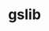 ---
title: "gslib"
layout: cache
categories: [package, develop-2023-05-21]
meta: {"versions": ["1.0.7"], "compilers": ["gcc@=12.3.0"], "oss": ["amzn2"], "platforms": ["linux"], "targets": ["neoverse_v1"], "stacks": ["aws-pcluster-neoverse_n1", "aws-pcluster-neoverse_v1", "root"], "num_specs": 1, "num_specs_by_stack": {"aws-pcluster-neoverse_v1": 1, "aws-pcluster-neoverse_n1": 1, "root": 1}}
spec_details: [{"hash": "uthpfow32e6iyoy5tsuzwdjb25b7bw7i", "compiler": "gcc@=12.3.0", "versions": ["1.0.7"], "os": "amzn2", "platform": "linux", "target": "neoverse_v1", "variants": ["~blas", "build_system=generic", "+mpi", "+mpiio"], "stacks": ["aws-pcluster-neoverse_v1", "aws-pcluster-neoverse_n1", "root"], "size": "-", "tarball": "https://binaries.spack.io/releases/develop-2023-05-21/build_cache/linux-amzn2-neoverse_v1/gcc-12.3.0/gslib-1.0.7/linux-amzn2-neoverse_v1-gcc-12.3.0-gslib-1.0.7-uthpfow32e6iyoy5tsuzwdjb25b7bw7i.spack"}]
---